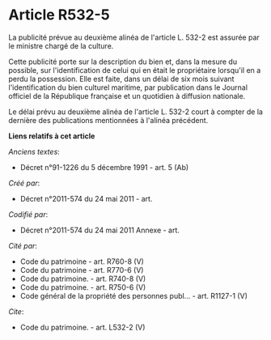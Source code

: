 # Article R532-5

La publicité prévue au deuxième alinéa de l'article L. 532-2 est assurée par le ministre chargé de la culture.

Cette publicité porte sur la description du bien et, dans la mesure du possible, sur l'identification de celui qui en était
le propriétaire lorsqu'il en a perdu la possession. Elle est faite, dans un délai de six mois suivant l'identification du
bien culturel maritime, par publication dans le Journal officiel de la République française et un quotidien à diffusion
nationale.

Le délai prévu au deuxième alinéa de l'article L. 532-2 court à compter de la dernière des publications mentionnées à
l'alinéa précédent.

**Liens relatifs à cet article**

_Anciens textes_:

  - Décret n°91-1226 du 5 décembre 1991 - art. 5 (Ab)

_Créé par_:

  - Décret n°2011-574 du 24 mai 2011  - art.

_Codifié par_:

  - Décret n°2011-574 du 24 mai 2011 Annexe - art.

_Cité par_:

  - Code du patrimoine - art. R760-8 (V)
  - Code du patrimoine - art. R770-6 (V)
  - Code du patrimoine. - art. R740-8 (V)
  - Code du patrimoine. - art. R750-6 (V)
  - Code général de la propriété des personnes publ... - art. R1127-1 (V)

_Cite_:

  - Code du patrimoine. - art. L532-2 (V)

